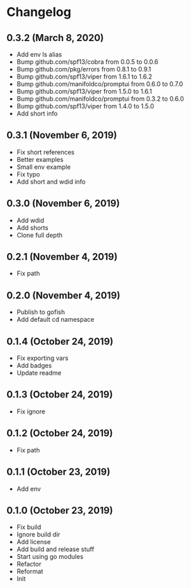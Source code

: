 # Changelog

## 0.3.2 (March 8, 2020)

- Add env ls alias
- Bump github.com/spf13/cobra from 0.0.5 to 0.0.6
- Bump github.com/pkg/errors from 0.8.1 to 0.9.1
- Bump github.com/spf13/viper from 1.6.1 to 1.6.2
- Bump github.com/manifoldco/promptui from 0.6.0 to 0.7.0
- Bump github.com/spf13/viper from 1.5.0 to 1.6.1
- Bump github.com/manifoldco/promptui from 0.3.2 to 0.6.0
- Bump github.com/spf13/viper from 1.4.0 to 1.5.0
- Add short info


## 0.3.1 (November 6, 2019)

- Fix short references
- Better examples
- Small env example
- Fix typo
- Add short and wdid info


## 0.3.0 (November 6, 2019)

- Add wdid
- Add shorts
- Clone full depth


## 0.2.1 (November 4, 2019)

- Fix path


## 0.2.0 (November 4, 2019)

- Publish to gofish
- Add default cd namespace


## 0.1.4 (October 24, 2019)

- Fix exporting vars
- Add badges
- Update readme


## 0.1.3 (October 24, 2019)

- Fix ignore


## 0.1.2 (October 24, 2019)

- Fix path


## 0.1.1 (October 23, 2019)

- Add env


## 0.1.0 (October 23, 2019)

- Fix build
- Ignore build dir
- Add license
- Add build and release stuff
- Start using go modules
- Refactor
- Reformat
- Init


